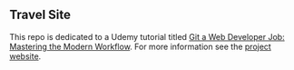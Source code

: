 ## Travel Site

This repo is dedicated to a Udemy tutorial titled [Git a Web Developer Job: Mastering the Modern Workflow](https://www.udemy.com/git-a-web-developer-job-mastering-the-modern-workflow/learn/v4/overview). For more information see the [project website](https://pulamusic.github.io/travel-site/).
